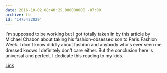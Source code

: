 ```yaml
---
date: 2016-10-02 08:40:29.000000000 -07:00
archive: fb
id: '1475422829'
---
```


I'm supposed to be working but I got totally taken in by this article by Michael Chabon about taking his fashion-obsessed son to Paris Fashion Week. I don't know diddly about fashion and anybody who's ever seen me dressed knows I definitely don't care either. But the conclusion here is universal and perfect. I dedicate this reading to my kids.

[Link](http://www.gq.com/story/my-son-the-prince-of-fashion)
